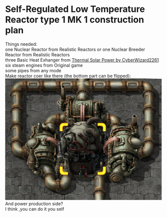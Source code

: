 # Self-Regulated Low Temperature Reactor type 1 MK 1 construction plan
Things needed:\
one Nuclear Reactor from Realistic Reactors or one Nuclear Breeder Reactor from Realistic Reactors\
three Basic Heat Exhanger from [Thermal Solar Power by CyberWizard2261](https://mods.factorio.com/mod/CW-thermal-solar-power)\
six steam engines from Original game\
some pipes from any mode\
Make reactor coer like there (the bottom part can be flipped):\
![](https://raw.githubusercontent.com/Madir99/Factorio-Realistic-Reactors-Construction-Plans/main/Self-Regulated%20Low%20Temperature%20Reactor%20type%201%20MK%201/1.png?raw=true)\
And power production side?\
I think ,you can do it you self
